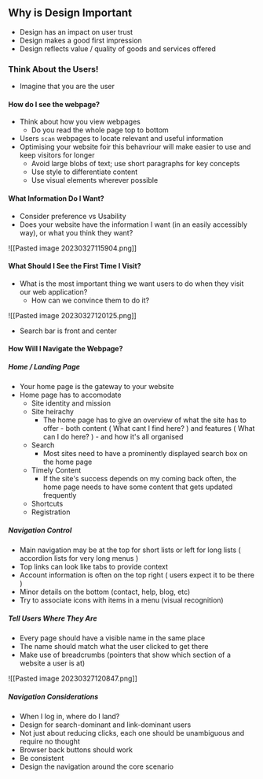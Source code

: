 ## Why is Design Important
- Design has an impact on user trust
- Design makes a good first impression
- Design reflects value / quality of goods and services offered

### Think About the Users!
- Imagine that you are the user

#### How do I see the webpage?
- Think about how you view webpages
	- Do you read the whole page top to bottom
- Users `scan` webpages to locate relevant and useful information
- Optimising your website foir this behavriour will make easier to use and keep visitors for longer
	- Avoid large blobs of text; use short paragraphs for key concepts
	- Use style to differentiate content
	- Use visual elements wherever  possible

#### What Information Do I Want?
- Consider preference vs Usability
- Does your website have the information I want (in an easily accessibly way), or what you think they want?

![[Pasted image 20230327115904.png]]

#### What Should I See the First Time I Visit?
- What is the most important thing we want users to do when they visit our web application?
	- How can we convince them to do it?

![[Pasted image 20230327120125.png]]

- Search bar is front and center

#### How Will I Navigate the Webpage?

##### Home / Landing Page
- Your home page is the gateway to your website
- Home page has to accomodate
	- Site identity and mission
	- Site heirachy
		- The home page has to give an overview of what the site has to offer - both content ( What cant I find here? ) and features ( What can I do here? ) - and how it's all organised
	- Search
		- Most sites need to have a prominently displayed search box on the home page
	- Timely Content
		- If the site's success depends on my coming back often, the home page needs to have some content that gets updated frequently
	- Shortcuts
	- Registration

##### Navigation Control

- Main navigation may be at the top for short lists or left for long lists ( accordion lists for very long menus )
- Top links can look like tabs to provide context
- Account information is often on the top right ( users expect it to be there )
- Minor details on the bottom (contact, help, blog, etc)
- Try to associate icons with items in a menu (visual recognition)

##### Tell Users Where They Are
- Every page should have a visible name in the same place
- The name should match what the user clicked to get there
- Make use of breadcrumbs (pointers that show which section of a website a user is at)

![[Pasted image 20230327120847.png]]

##### Navigation Considerations
- When I log in, where do I land?
- Design for search-dominant and link-dominant users
- Not just about reducing clicks, each one should be unambiguous and require no thought
- Browser back buttons should work
- Be consistent
- Design the navigation around the core scenario

